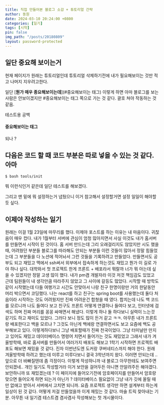 ```yaml
---
title: 직접 만들어본 블로그 소감 + 튜토리얼 간략
author: 동원
date: 2024-03-10 20:24:00 +0800
categories: [일기]
tags: [시작]
pin: false
img_path: "/posts/20180809"
layout: password-protected
---
```


## 일단 중요해 보이는거

현재 페이지가 원래는 튜토리얼인데 튜토리얼 삭제하기전에 내가 필요해보이는 것만 적고 나머지 지우려고한다.

일단 [**뭔가 매우 종요해보이는데**](#중요해보이는 태그) 이렇게 하면 아마 블로그를 보는 사람은 안보이겠지만 #중요해보이는 태그 쪽으로 가는 것 같다. 괄호 쳐야 작동하는 것 같음.

테스트용 공백

#### 중요해보이는 태그

되나 ?

## 다음은 코드 할 때 코드 부분은 따로 넣을 수 있는 것 같다. 아마

```console
$ bash tools/init
```

뭐 이런식인거 같은데 일단 테스트를 해보겠다.

그리고 맨 밑에 뭐 설정하는거 냅뒀으니 이거 참고해서 설정할거면 설정 일일이 해야할듯 싶다.

## 이제야 작성하는 일기

원래는 이걸 1월 23일에 마무리를 했다. 이제야 포스트를 하는 이유는 내 마음이다. 귀찮음이 매우 컸다. 내가 1월부터 서버에 관심이 엄청 많아지면서 사실 이것도 내가 홈서버를 만들면서 시작이 된 것이다.
홈 서버 만드는데 그리 오래걸리지도 않았지만 시도 했을 때, 어려웠던 부분들 블로그를 따라해도 안되는 부분들 이런 것들이 많아서 정말 힘들었는데 그 부분들을 다 노션에 적어놔서 그런 것들을 기록하려고 만들었다.
만들면서도 공부도 되고 재밌고 맥에서 ssh써서 외부에서 접속하게 하는것도 재밌고 뭔가 이 길로 가야 하나 싶다. 대학와서 첫 프로젝트 한게 프론트 + 배포라서 뭐랄까 너가 뭐 아는데 싶을 수 있겠지만 정말 고생 많이 했다.
내가 pm겸 개발자라 이것 저것 책임감도 있었고 근데 팀원들이 내 생각만큼 따라주지 않았고 그 사이에 갈등도 많았다. 시작할 때 방학도 같이 시작했는데 다들 여행가고 시간도 안맞아서 나랑 친구 한명이랑만 거의 한달동안
머리 박으면서 코딩했다. 나는 react를 하고 친구는 spring boot를 사용했는데 둘다 처음이라 시작하는 것도 어려웠지만 진짜 어려운건 합쳤을 때 였다. 합치는데 나도 백 코드를 모르니까 나도 들여다 보고 친구도 프론트
어떻게 연결하나 들여다 보고, 인터넷에 검색도 하며 진짜 머리를 꽁꽁 싸매면서 해냈다. 이렇게 하나 둘 하다보니 실력이 느는것 같기도 하고 재미도 있었다. 그러다 보니 정도 많이 든거 같고 ㅋㅋ. 아무튼 내가 프론트랑 배포한다고
백을 모르냐 ? 그것도 아닌게 백에랑 연결하면서도 보고 요즘에 백도 공부해보고 있다. 이렇게하다보니 그냥 배포할때가 진짜 천국이었다. 그냥 터미널만 만지고 있어도 재밌고 데이터베이스 명령어 치면서 들어가는 것도 재밌었고
그래서 내가 겨울방학때, 바로 홈서버를 만들어서 여러가지 배포도 해보고 1학기 시작하면 프로젝트 배포도 해보면 재밌을 것 같다. 진자 이번년도엔 도커랑 쿠버네티스까지 해야 한다. 원래 겨울방학때 하려고 했는데 미루고 미루다보니
결국 3학년까지 왔다. 이러면 안되는데 .. 앞으로 더 바빠질텐데 좀 걱정이다. 이렇게 작성하니까 내 블로그 아무한테도 보여주면 안되겠네.. 개인 일기도 작성할거라 이거 보안을 걸어두든 아니면 안알려주든 해야겠다.
보안하니까 또 재밌겠는데 ? 이 페이지에 들어오기전에 암호페이지를 만들어서 암호랑 맞으면 들어오게 하면 되는거 아닌가 ? 데이터베이스 필요없이 그냥 내가 깃에 올릴 때만 없애고 받아서 서버에서 고치면 되니까. 요즘 프로젝트
생각만 하면 설계부터 하는게 일상이 된 것 같다. 어떻게 저걸 만들었을까 이게 재밌는 것 같다. 마술 트릭 찾아내는 기분. 아무튼 내 일기겸 테스트겸 겸사겸사 작성해보는 첫 개시물이다.

[nodejs]: https://nodejs.org/
[starter]: https://github.com/cotes2020/chirpy-starter
[pages-workflow-src]: https://docs.github.com/en/pages/getting-started-with-github-pages/configuring-a-publishing-source-for-your-github-pages-site#publishing-with-a-custom-github-actions-workflow
[latest-tag]: https://github.com/cotes2020/jekyll-theme-chirpy/tags
